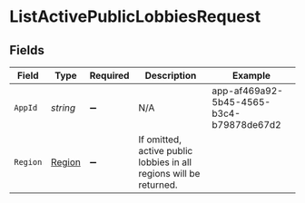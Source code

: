 # ListActivePublicLobbiesRequest


## Fields

| Field                                                              | Type                                                               | Required                                                           | Description                                                        | Example                                                            |
| ------------------------------------------------------------------ | ------------------------------------------------------------------ | ------------------------------------------------------------------ | ------------------------------------------------------------------ | ------------------------------------------------------------------ |
| `AppId`                                                            | *string*                                                           | :heavy_minus_sign:                                                 | N/A                                                                | app-af469a92-5b45-4565-b3c4-b79878de67d2                           |
| `Region`                                                           | [Region](../../models/shared/Region.md)                            | :heavy_minus_sign:                                                 | If omitted, active public lobbies in all regions will be returned. |                                                                    |